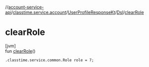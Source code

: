//[account-service-api](../../../../index.md)/[classtime.service.account](../../index.md)/[UserProfileResponseKt](../index.md)/[Dsl](index.md)/[clearRole](clear-role.md)

# clearRole

[jvm]\
fun [clearRole](clear-role.md)()

<code>.classtime.service.common.Role role = 7;</code>
